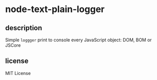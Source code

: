# node-text-plain-logger

## description

Simple `loggger` print to console every JavaScript object: DOM, BOM or JSCore

## license

MIT License